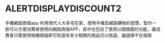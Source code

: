# ALERTDISPLAYDISCOUNT2
手機網路商城app
利用現代人大多宅在家，使用手機及網路購物的習慣，製作一款可以方便消費者使用的網路商城APP，其中也包括了使用以圖搜圖的功能，讓消費者只需使用相機掃描即可知道有多少相關的商品可以挑選，讓選擇不在侷限
